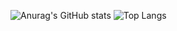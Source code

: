 ![Anurag's GitHub stats](https://github-readme-stats.vercel.app/api?username=joavincus&theme=transparent&show_icons=true&border_color=0D1117&text_color=F0F6FC)
![Top Langs](https://github-readme-stats-git-masterrstaa-rickstaa.vercel.app/api/top-langs/?username=joavincus&layout=compact&bg_color=0D1117&border_color=0D1117&title_color=006AFF&text_color=F0F6FC)
